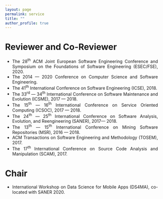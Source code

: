```yaml
---
layout: page
permalink: service
title: ""
author_profile: true
---
```



<h1>Reviewer and Co-Reviewer</h1>
<ul style="text-align:justify">
    <li>The 28<sup>th</sup> ACM Joint European Software Engineering Conference and Symposium on the Foundations of Software Engineering (ESEC/FSE), 2020.</li>
    <li>The 2014 &mdash; 2020 Conference on Computer Science and Software Engineering.</li>
    <li>The 41<sup>th</sup> International Conference on Software Engineering (ICSE), 2018.</li>
    <li>The 33<sup>rd</sup> &mdash; 34<sup>th</sup> International Conference on Software Maintenance and Evolution (ICSME), 2017 &mdash; 2018.</li>
    <li>The 15<sup>th</sup> &mdash; 16<sup>th</sup> International Conference on Service Oriented Computing (ICSOC), 2017 &mdash; 2018.</li>
    <li>The  24<sup>th</sup> &mdash; 25<sup>th</sup> International Conference on Software Analysis, Evolution, and Reengineering (SANER), 2017&mdash; 2018.</li>
    <li>The 13<sup>th</sup> &mdash; 15<sup>th</sup> International Conference on Mining Software Repositories (MSR), 2016 &mdash; 2018.</li>
    <li>ACM Transactions on Software Engineering and Methodology (TOSEM), 2017.</li>
    <li>The 17<sup>th</sup> International Conference on Source Code Analysis and Manipulation (SCAM), 2017.</li>			
    
</ul>
<h1>Chair</h1>
<ul style="text-align:justify">
<li>International Workshop on Data Science for Mobile Apps (DS4MA), co-located with SANER 2020.</li>
</ul>
		